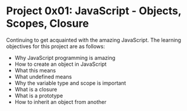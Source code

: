 # Project 0x01: JavaScript - Objects, Scopes, Closure
Continuing to get acquainted with the amazing JavaScript. The learning objectives for this project are as follows:
- Why JavaScript programming is amazing
- How to create an object in JavaScript
- What this means
- What undefined means
- Why the variable type and scope is important
- What is a closure
- What is a prototype
- How to inherit an object from another